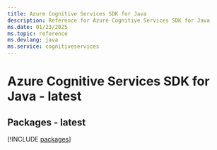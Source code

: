 ```yaml
---
title: Azure Cognitive Services SDK for Java
description: Reference for Azure Cognitive Services SDK for Java
ms.date: 01/23/2025
ms.topic: reference
ms.devlang: java
ms.service: cognitiveservices
---
```

# Azure Cognitive Services SDK for Java - latest
## Packages - latest
[!INCLUDE [packages](cognitive-services-index.md)]